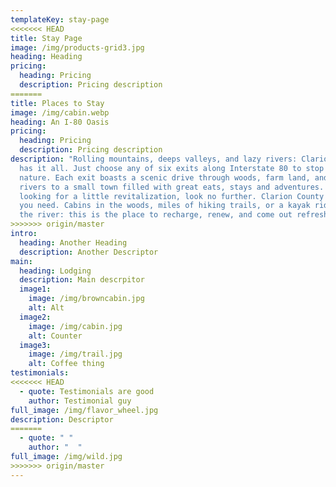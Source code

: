```yaml
---
templateKey: stay-page
<<<<<<< HEAD
title: Stay Page
image: /img/products-grid3.jpg
heading: Heading
pricing:
  heading: Pricing
  description: Pricing description
=======
title: Places to Stay
image: /img/cabin.webp
heading: An I-80 Oasis
pricing:
  heading: Pricing
  description: Pricing description
description: "Rolling mountains, deeps valleys, and lazy rivers: Clarion County
  has it all. Just choose any of six exits along Interstate 80 to stop and enjoy
  nature. Each exit boasts a scenic drive through woods, farm land, and along
  rivers to a small town filled with great eats, stays and adventures. If you're
  looking for a little revitalization, look no further. Clarion County has all
  you need. Cabins in the woods, miles of hiking trails, or a kayak ride down
  the river: this is the place to recharge, renew, and come out refreshed."
>>>>>>> origin/master
intro:
  heading: Another Heading
  description: Another Descriptor
main:
  heading: Lodging
  description: Main descrpitor
  image1:
    image: /img/browncabin.jpg
    alt: Alt
  image2:
    image: /img/cabin.jpg
    alt: Counter
  image3:
    image: /img/trail.jpg
    alt: Coffee thing
testimonials:
<<<<<<< HEAD
  - quote: Testimonials are good
    author: Testimonial guy
full_image: /img/flavor_wheel.jpg
description: Descriptor
=======
  - quote: " "
    author: "  "
full_image: /img/wild.jpg
>>>>>>> origin/master
---
```

